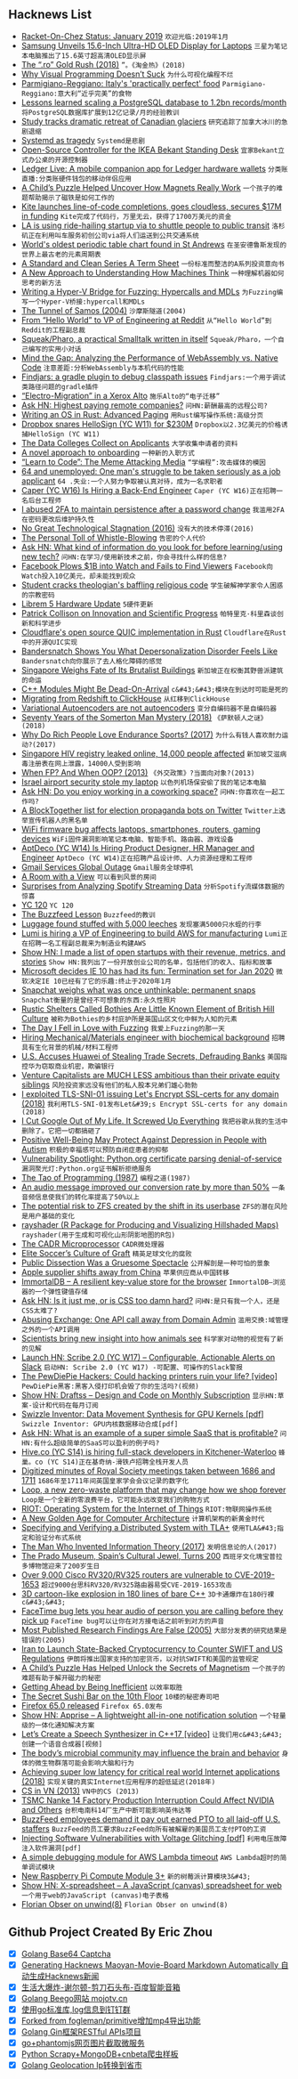 ## Hacknews List


- [Racket-On-Chez Status: January 2019](https://blog.racket-lang.org/2019/01/racket-on-chez-status.html)  `欢迎光临:2019年1月`
- [Samsung Unveils 15.6-Inch Ultra-HD OLED Display for Laptops](https://www.anandtech.com/show/13896/samsung-unveils-15-6-inch-ultra-hd-oled-display-for-laptops)  `三星为笔记本电脑推出了15.6英寸超高清OLED显示屏`
- [The “.ro” Gold Rush (2018)](http://viorel.me/2018/the-dot-ro-gold-rush/)  `”。《淘金热》(2018)`
- [Why Visual Programming Doesn’t Suck](https://blog.statebox.org/why-visual-programming-doesnt-suck-2c1ece2a414e)  `为什么可视化编程不烂`
- [Parmigiano-Reggiano: Italy&#39;s &#39;practically perfect&#39; food](http://www.bbc.com/travel/story/20190127-italys-practically-perfect-food)  `Parmigiano-Reggiano:意大利“近乎完美”的食物`
- [Lessons learned scaling a PostgreSQL database to 1.2bn records/month](https://medium.com/@gajus/lessons-learned-scaling-postgresql-database-to-1-2bn-records-month-edc5449b3067)  `将PostgreSQL数据库扩展到12亿记录/月的经验教训`
- [Study tracks dramatic retreat of Canadian glaciers](http://www.dailycamera.com/science_environment/ci_32408521/cu-boulder-led-study-tracks-dramatic-retreat-canadian)  `研究追踪了加拿大冰川的急剧退缩`
- [Systemd as tragedy](https://lwn.net/SubscriberLink/777595/a71362cc65b1c271/)  `Systemd是悲剧`
- [Open-Source Controller for the IKEA Bekant Standing Desk](https://blog.tindie.com/2019/01/megadesk-controller-ikea-bekant-standing-desk/)  `宜家Bekant立式办公桌的开源控制器`
- [Ledger Live: A mobile companion app for Ledger hardware wallets](https://github.com/LedgerHQ/ledger-live-mobile)  `分类账直播:分类账硬件钱包的移动伴侣应用`
- [A Child’s Puzzle Helped Uncover How Magnets Really Work](https://www.wired.com/story/a-childs-puzzle-helped-uncover-how-magnets-really-work/)  `一个孩子的难题帮助揭示了磁铁是如何工作的`
- [Kite launches line-of-code completions, goes cloudless, secures $17M in funding](https://kite.com/blog/launching-line-of-code-completions-going-cloudless-and-17-million-in-funding)  `Kite完成了代码行，万里无云，获得了1700万美元的资金`
- [LA is using ride-hailing startup via to shuttle people to public transit](https://techcrunch.com/2019/01/28/los-angeles-is-using-ride-hailing-startup-via-to-shuttle-people-to-public-transit/)  `洛杉矶正在利用叫车服务初创公司via将人们运送到公共交通系统`
- [World&#39;s oldest periodic table chart found in St Andrews](https://news.st-andrews.ac.uk/archive/worlds-oldest-periodic-table-chart-found-in-st-andrews/)  `在圣安德鲁斯发现的世界上最古老的元素周期表`
- [A Standard and Clean Series A Term Sheet](https://blog.ycombinator.com/a-standard-and-clean-series-a-term-sheet/)  `一份标准而整洁的A系列投资意向书`
- [A New Approach to Understanding How Machines Think](https://www.quantamagazine.org/been-kim-is-building-a-translator-for-artificial-intelligence-20190110/)  `一种理解机器如何思考的新方法`
- [Writing a Hyper-V Bridge for Fuzzing: Hypercalls and MDLs](http://www.alex-ionescu.com/?p=471)  `为Fuzzing编写一个Hyper-V桥接:hypercall和MDLs`
- [The Tunnel of Samos (2004)](https://fermatslibrary.com/s/the-tunnel-of-samos#email-newsletter)  `沙摩斯隧道(2004)`
- [From “Hello World” to VP of Engineering at Reddit](https://blog.devcolor.org/career-journey-part-1-3bdddf1f87a)  `从“Hello World”到Reddit的工程副总裁`
- [Squeak/Pharo, a practical Smalltalk written in itself](http://ftp.squeak.org/docs/OOPSLA.Squeak.html)  `Squeak/Pharo，一个自己编写的实用小对话`
- [Mind the Gap: Analyzing the Performance of WebAssembly vs. Native Code](https://arxiv.org/abs/1901.09056)  `注意差距:分析WebAssembly与本机代码的性能`
- [Findjars: a gradle plugin to debug classpath issues](https://github.com/criteo/findjars)  `Findjars:一个用于调试类路径问题的gradle插件`
- [“Electro-Migration” in a Xerox Alto](https://engblg.livingcomputers.org/index.php/2019/01/21/xerox-alto-interesting-issue/)  `施乐Alto的“电子迁移”`
- [Ask HN: Highest paying remote companies?](item?id=19024575)  `问HN:薪酬最高的远程公司?`
- [Writing an OS in Rust: Advanced Paging](https://os.phil-opp.com/advanced-paging/)  `用Rust编写操作系统:高级分页`
- [Dropbox snares HelloSign (YC W11) for $230M](https://techcrunch.com/2019/01/28/dropbox-snares-hellosign-for-230m-gets-workflow-and-esignature/)  `Dropbox以2.3亿美元的价格诱捕HelloSign (YC W11)`
- [The Data Colleges Collect on Applicants](https://www.wsj.com/articles/the-data-colleges-collect-on-applicants-11548507602)  `大学收集申请者的资料`
- [A novel approach to onboarding](https://blog.hiri.com/a-novel-approach-to-onboarding-4a6c952a3e62)  `一种新的入职方式`
- [“Learn to Code”: The Meme Attacking Media](https://www.theringer.com/tech/2019/1/29/18201695/learn-to-code-twitter-abuse-buzzfeed-journalists)  `“学编程”:攻击媒体的模因`
- [64 and unemployed: One man&#39;s struggle to be taken seriously as a job applicant](https://www.cbc.ca/radio/thesundayedition/the-sunday-edition-for-january-27-2019-1.4989313/64-and-unemployed-one-man-s-struggle-to-be-taken-seriously-as-a-job-applicant-1.4991626)  `64 .失业:一个人努力争取被认真对待，成为一名求职者`
- [Caper (YC W16) Is Hiring a Back-End Engineer](https://www.caper.ai/backend-engineer)  `Caper (YC W16)正在招聘一名后台工程师`
- [I abused 2FA to maintain persistence after a password change](https://medium.com/@lukeberner/7e3f455b71a1)  `我滥用2FA在密码更改后维护持久性`
- [No Great Technological Stagnation (2016)](https://nintil.com/2016/04/25/no-great-technological-stagnation/)  `没有大的技术停滞(2016)`
- [The Personal Toll of Whistle-Blowing](https://www.newyorker.com/magazine/2019/02/04/the-personal-toll-of-whistle-blowing)  `告密的个人代价`
- [Ask HN: What kind of information do you look for before learning/using new tech?](item?id=19016869)  `问HN:在学习/使用新技术之前，你会寻找什么样的信息?`
- [Facebook Plows $1B into Watch and Fails to Find Viewers](https://www.bloomberg.com/news/articles/2019-01-28/facebook-watch-struggles-to-deliver-hits-or-advertisers)  `Facebook向Watch投入10亿美元，却未能找到观众`
- [Student cracks theologian&#39;s baffling religious code](https://www.bbc.co.uk/news/uk-scotland-edinburgh-east-fife-47028244)  `学生破解神学家令人困惑的宗教密码`
- [Librem 5 Hardware Update](https://puri.sm/posts/librem-5-hardware-update/)  `5硬件更新`
- [Patrick Collison on Innovation and Scientific Progress](http://www.econtalk.org/patrick-collison-on-innovation-and-scientific-progress/)  `帕特里克·科里森谈创新和科学进步`
- [Cloudflare&#39;s open source QUIC implementation in Rust](https://github.com/cloudflare/quiche)  `Cloudflare在Rust中的开源QUIC实现`
- [Bandersnatch Shows You What Depersonalization Disorder Feels Like](https://acoachcalledlife.com/bandersnatch-film-dpdr/)  `Bandersnatch向你展示了去人格化障碍的感觉`
- [Singapore Weighs Fate of Its Brutalist Buildings](https://www.nytimes.com/2019/01/27/world/asia/singapore-brutalist-buildings.html)  `新加坡正在权衡其野兽派建筑的命运`
- [C&#43;&#43; Modules Might Be Dead-On-Arrival](https://vector-of-bool.github.io/2019/01/27/modules-doa.html)  `c&#43;&#43;模块在到达时可能是死的`
- [Migrating from Redshift to ClickHouse](https://www.altinity.com/blog/migrating-from-redshift-to-clickhouse)  `从红移到ClickHouse`
- [Variational Autoencoders are not autoencoders](http://paulrubenstein.co.uk/variational-autoencoders-are-not-autoencoders/)  `变分自编码器不是自编码器`
- [Seventy Years of the Somerton Man Mystery (2018)](https://ciphermysteries.com/2018/12/02/seventy-years-of-the-somerton-man-mystery)  `《萨默顿人之谜》(2018)`
- [Why Do Rich People Love Endurance Sports? (2017)](https://www.outsideonline.com/2229791/why-are-most-endurance-athletes-rich/)  `为什么有钱人喜欢耐力运动?(2017)`
- [Singapore HIV registry leaked online, 14,000 people affected](https://edition.cnn.com/2019/01/28/health/hiv-status-data-leak-singapore-intl/index.html)  `新加坡艾滋病毒注册表在网上泄露，14000人受到影响`
- [When FP? And When OOP? (2013)](http://raganwald.com/2013/04/08/functional-vs-OOP.html)  `《外交政策》?当面向对象?(2013)`
- [Israel airport security stole my laptop](https://twitter.com/theAlexLavin/status/1089036484735262720)  `以色列机场保安偷了我的笔记本电脑`
- [Ask HN: Do you enjoy working in a coworking space?](item?id=19016316)  `问HN:你喜欢在一起工作吗?`
- [A BlockTogether list for election propaganda bots on Twitter](https://americapossible.com/2019/01/27/cleanup-twitter-for-the-2020-elections/)  `Twitter上选举宣传机器人的黑名单`
- [WiFi firmware bug affects laptops, smartphones, routers, gaming devices](https://www.zdnet.com/article/wifi-firmware-bug-affects-laptops-smartphones-routers-gaming-devices/)  `WiFi固件漏洞影响笔记本电脑、智能手机、路由器、游戏设备`
- [AptDeco (YC W14) Is Hiring Product Designer, HR Manager and Engineer](https://www.aptdeco.com/jobs)  `AptDeco (YC W14)正在招聘产品设计师、人力资源经理和工程师`
- [Gmail Services Global Outage](https://outage.report/gmail)  `Gmail服务全球停机`
- [A Room with a View](http://bit-player.org/2019/a-room-with-a-view)  `可以看到风景的房间`
- [Surprises from Analyzing Spotify Streaming Data](https://readypipe.com/blog/9-surprises-from-analyzing-spotify-streams-data/)  `分析Spotify流媒体数据的惊喜`
- [YC 120](https://blog.ycombinator.com/yc-120/)  `YC 120`
- [The Buzzfeed Lesson](https://stratechery.com/2019/the-buzzfeed-lesson/)  `Buzzfeed的教训`
- [Luggage found stuffed with 5,000 leeches](https://www.nationalgeographic.com/animals/2019/01/airport-luggage-stuffed-with-leeches/)  `发现塞满5000只水蛭的行李`
- [Lumi is hiring a VP of Engineering to build AWS for manufacturing](https://www.lumi.com/jobs/vp-engineering)  `Lumi正在招聘一名工程副总裁来为制造业构建AWS`
- [Show HN: I made a list of open startups with their revenue, metrics, and stories](https://postmake.io/open)  `Show HN:我列出了一份开放创业公司的名单，包括他们的收入、指标和故事`
- [Microsoft decides IE 10 has had its fun: Termination set for Jan 2020](https://www.theregister.co.uk/2019/01/29/microsoft_internet_explorer_10/)  `微软决定IE 10已经有了它的乐趣:终止于2020年1月`
- [Snapchat weighs what was once unthinkable: permanent snaps](https://www.reuters.com/article/us-snap-messages-exclusive/exclusive-snapchat-weighs-what-was-once-unthinkable-permanent-snaps-idUSKCN1PM2D0)  `Snapchat衡量的是曾经不可想象的东西:永久性照片`
- [Rustic Shelters Called Bothies Are Little Known Element of British Hill Culture](https://www.nytimes.com/2019/01/21/travel/in-search-of-britains-bothies.html)  `被称为Bothies的乡村庇护所是英国山区文化中鲜为人知的元素`
- [The Day I Fell in Love with Fuzzing](https://nullprogram.com/blog/2019/01/25/)  `我爱上Fuzzing的那一天`
- [Hiring Mechanical/Materials engineer with biochemical background](item?id=19022980)  `招聘具有生化背景的机械/材料工程师`
- [U.S. Accuses Huawei of Stealing Trade Secrets, Defrauding Banks](https://www.bloomberg.com/news/articles/2019-01-28/u-s-planning-to-announce-criminal-charges-related-to-huawei-jrgrda0q)  `美国指控华为窃取商业机密，欺骗银行`
- [Venture Capitalists are MUCH LESS ambitious than their private equity siblings](https://summation.net/2019/01/21/venture-capitalists-are-much-less-ambitious-than-their-private-equity-siblings/)  `风险投资家远没有他们的私人股本兄弟们雄心勃勃`
- [I exploited TLS-SNI-01 issuing Let&#39;s Encrypt SSL-certs for any domain (2018)](https://labs.detectify.com/2018/01/12/how-i-exploited-acme-tls-sni-01-issuing-lets-encrypt-ssl-certs-for-any-domain-using-shared-hosting/)  `我利用TLS-SNI-01发布Let&#39;s Encrypt SSL-certs for any domain (2018)`
- [I Cut Google Out of My Life. It Screwed Up Everything](https://gizmodo.com/i-cut-google-out-of-my-life-it-screwed-up-everything-1830565500)  `我把谷歌从我的生活中删除了。它把一切都搞砸了`
- [Positive Well-Being May Protect Against Depression in People with Autism](https://onlinelibrary.wiley.com/doi/full/10.1002/aur.2064)  `积极的幸福感可以预防自闭症患者的抑郁`
- [Vulnerability Spotlight: Python.org certificate parsing denial-of-service](https://blog.talosintelligence.com/2019/01/vulnerability-spotlight-pythonorg.html)  `漏洞聚光灯:Python.org证书解析拒绝服务`
- [The Tao of Programming (1987)](http://www.textfiles.com/100/taoprogram.pro)  `编程之道(1987)`
- [An audio message improved our conversion rate by more than 50%](https://genius.engineering/you-have-to-hear-it-to-believe-it-how-audio-messaging-improved-our-conversion-rate-more-than-50/)  `一条音频信息使我们的转化率提高了50%以上`
- [The potential risk to ZFS created by the shift in its userbase](https://utcc.utoronto.ca/~cks/space/blog/solaris/ZFSUserbaseShiftRisk)  `ZFS的潜在风险是用户基础的变化`
- [rayshader (R Package for Producing and Visualizing Hillshaded Maps)](https://www.rayshader.com/)  `rayshader(用于生成和可视化山形阴影地图的R包)`
- [The CADR Microprocessor](https://lm-3.github.io/cadr.html)  `CADR微处理器`
- [Elite Soccer’s Culture of Graft](https://newrepublic.com/article/152954/elite-soccers-culture-graft)  `精英足球文化的腐败`
- [Public Dissection Was a Gruesome Spectacle](https://daily.jstor.org/public-dissection-gruesome-spectacle/)  `公开解剖是一种可怕的景象`
- [Apple supplier shifts away from China](https://www.bloombergquint.com/business/hon-hai-expands-operations-in-india-vietnam-amid-trade-tensions#gs.pXdcbNaX)  `苹果供应商从中国转移`
- [ImmortalDB – A resilient key-value store for the browser](https://github.com/gruns/ImmortalDB)  `ImmortalDB—浏览器的一个弹性键值存储`
- [Ask HN: Is it just me, or is CSS too damn hard?](item?id=19021719)  `问HN:是只有我一个人，还是CSS太难了?`
- [Abusing Exchange: One API call away from Domain Admin](https://dirkjanm.io/abusing-exchange-one-api-call-away-from-domain-admin/)  `滥用交换:域管理之外的一个API调用`
- [Scientists bring new insight into how animals see](https://phys.org/news/2019-01-scientists-insight-animals.html)  `科学家对动物的视觉有了新的见解`
- [Launch HN: Scribe 2.0 (YC W17) – Configurable, Actionable Alerts on Slack](item?id=19028449)  `启动HN: Scribe 2.0 (YC W17) -可配置、可操作的Slack警报`
- [The PewDiePie Hackers: Could hacking printers ruin your life? [video]](https://www.bbc.com/news/av/technology-47032600/the-pewdiepie-hackers-could-hacking-printers-ruin-your-life)  `PewDiePie黑客:黑客入侵打印机会毁了你的生活吗?(视频)`
- [Show HN: Draftss – Design and Code on Monthly Subscription](http://draftss.com/)  `显示HN:草案-设计和代码在每月订阅`
- [Swizzle Inventor: Data Movement Synthesis for GPU Kernels [pdf]](https://lenary.co.uk/publications/swizzle_inventor.pdf)  `Swizzle Inventor: GPU内核数据移动合成[pdf]`
- [Ask HN: What is an example of a super simple SaaS that is profitable?](item?id=19016569)  `问HN:有什么超级简单的SaaS可以盈利的例子吗?`
- [Hive.co (YC S14) is hiring full-stack developers in Kitchener-Waterloo](https://angel.co/hive/jobs/46091-full-stack-software-developer)  `蜂巢。co (YC S14)正在基奇纳-滑铁卢招聘全栈开发人员`
- [Digitized minutes of Royal Society meetings taken between 1686 and 1711](http://blogs.royalsociety.org/history-of-science/2019/01/15/meeting-sloane/)  `1686年至1711年间英国皇家学会会议记录的数字化`
- [Loop, a new zero-waste platform that may change how we shop forever](https://www.fastcompany.com/90296956/a-coalition-of-giant-brands-is-about-to-change-how-we-shop-forever-with-a-new-zero-waste-platform)  `Loop是一个全新的零浪费平台，它可能永远改变我们的购物方式`
- [RIOT: Operating System for the Internet of Things](http://riot-os.org/)  `RIOT:物联网操作系统`
- [A New Golden Age for Computer Architecture](https://cacm.acm.org/magazines/2019/2/234352-a-new-golden-age-for-computer-architecture/fulltext)  `计算机架构的新黄金时代`
- [Specifying and Verifying a Distributed System with TLA&#43;](https://jack-vanlightly.com/blog/2019/1/27/building-a-simple-distributed-system-formal-verification)  `使用TLA&#43;指定和验证分布式系统`
- [The Man Who Invented Information Theory (2017)](http://bostonreview.net/science-nature/tom-rutledge-man-who-invented-information-theory)  `发明信息论的人(2017)`
- [The Prado Museum, Spain’s Cultural Jewel, Turns 200](https://www.nytimes.com/2019/01/28/arts/design/prado-museum-madrid-200-anniversary.html)  `西班牙文化瑰宝普拉多博物馆迎来了200岁生日`
- [Over 9,000 Cisco RV320/RV325 routers are vulnerable to CVE-2019-1653](https://badpackets.net/over-9000-cisco-rv320-rv325-routers-vulnerable-to-cve-2019-1653/)  `超过9000台思科RV320/RV325路由器易受CVE-2019-1653攻击`
- [3D cartoon-like explosion in 180 lines of bare C&#43;&#43;](https://github.com/ssloy/tinykaboom/wiki)  `3D卡通爆炸在180行裸c&#43;&#43;`
- [FaceTime bug lets you hear audio of person you are calling before they pick up](https://9to5mac.com/2019/01/28/facetime-bug-hear-audio/)  `FaceTime bug可以让你在对方接电话之前听到对方的声音`
- [Most Published Research Findings Are False (2005)](https://www.ncbi.nlm.nih.gov/pmc/articles/PMC1182327/)  `大部分发表的研究结果是错误的(2005)`
- [Iran to Launch State-Backed Cryptocurrency to Counter SWIFT and US Regulations](https://www.btcwires.com/c-buzz/iran-to-launch-state-backed-cryptocurrency-to-counter-swift-and-us-regulations/)  `伊朗将推出国家支持的加密货币，以对抗SWIFT和美国的监管规定`
- [A Child’s Puzzle Has Helped Unlock the Secrets of Magnetism](https://www.quantamagazine.org/a-childs-puzzle-has-helped-unlock-the-secrets-of-magnetism-20190124/)  `一个孩子的难题有助于解开磁力的秘密`
- [Getting Ahead by Being Inefficient](https://fs.blog/2019/01/getting-ahead-inefficient/)  `以效率取胜`
- [The Secret Sushi Bar on the 10th Floor](https://www.nytimes.com/2019/01/25/nyregion/david-bouhadana-sushi.html)  `10楼的秘密寿司吧`
- [Firefox 65.0 released](https://www.mozilla.org/en-US/firefox/65.0/releasenotes/)  `Firefox 65.0发布`
- [Show HN: Apprise – A lightweight all-in-one notification solution](https://github.com/caronc/apprise)  `一个轻量级的一体化通知解决方案`
- [Let’s Create a Speech Synthesizer in C&#43;&#43;17 [video]](https://www.youtube.com/watch?v=Jcymn3RGkF4)  `让我们用c&#43;&#43;创建一个语音合成器[视频]`
- [The body’s microbial community may influence the brain and behavior](https://www.nytimes.com/2019/01/28/health/microbiome-brain-behavior-dementia.html)  `身体的微生物群落可能会影响大脑和行为`
- [Achieving super low latency for critical real world Internet applications (2018)](https://www.netdevconf.org/0x12/session.html?achieving-super-low-latency-for-critical-real-world-internet-applications)  `实现关键的真实Internet应用程序的超低延迟(2018年)`
- [CS in VN (2013)](https://neil.fraser.name/news/2013/03/16/)  `VN中的CS (2013)`
- [TSMC Nanke 14 Factory Production Interruption Could Affect NVIDIA and Others](https://www.hardocp.com/news/2019/01/28/tsmc_nanke_14_factory_production_interruption_could_affect_nvidia_others)  `台积电南科14厂生产中断可能影响英伟达等`
- [BuzzFeed employees demand it pay out earned PTO to all laid-off U.S. staffers](https://techcrunch.com/2019/01/27/buzzfeed-employees-demand-it-pay-out-earned-pto-to-all-laid-off-u-s-staffers/)  `BuzzFeed的员工要求BuzzFeed向所有被解雇的美国员工支付PTO的工资`
- [Injecting Software Vulnerabilities with Voltage Glitching [pdf]](https://yifan.lu/images/2019/01/Injecting_Software_Vulnerabilities_with_Voltage_Glitching.pdf)  `利用电压故障注入软件漏洞[pdf]`
- [A simple debugging module for AWS Lambda timeout](https://github.com/rpgeeganage/ifto)  `AWS Lambda超时的简单调试模块`
- [New Raspberry Pi Compute Module 3&#43;](https://www.raspberrypi.org/blog/compute-module-3-on-sale-now-from-25/)  `新的树莓派计算模块3&#43;`
- [Show HN: X-spreadsheet – A JavaScript (canvas) spreadsheet for web](https://github.com/myliang/x-spreadsheet)  `一个用于web的JavaScript (canvas)电子表格`
- [Florian Obser on unwind(8)](https://undeadly.org/cgi?action=article;sid=20190128061321)  `Florian Obser on unwind(8)`

## Github Project Created By Eric Zhou

- [x] [Golang Base64 Captcha](https://github.com/mojocn/base64Captcha)
- [x] [Generating Hacknews Maoyan-Movie-Board Markdown Automatically 自动生成Hacknews新闻](https://github.com/dejavuzhou/md-genie)
- [x] [生活大爆炸-谢尔顿-剪刀石头布-百度智能音箱](https://github.com/mojocn/dueros-bang-game)
- [x] [Golang Beego网站 mojotv.cn](https://github.com/mojocn/www.mojotv.cn)
- [x] [使用go标准库,log信息到钉钉群](https://github.com/mojocn/dooger)
- [x] [Forked from fogleman/primitive增加mp4导出功能](https://github.com/mojocn/primitive)
- [x] [Golang Gin框架RESTful APIs项目](https://github.com/JJJJJJJerk/ezier-golang-web-api-framework)
- [x] [go+phantomjs网页图片截取微服务](https://github.com/mojocn/screen_shot)
- [x] [Python Scrapy+MongoDB+cnbeta爬虫样板](https://github.com/mojocn/scrapy_mongodb_boilerplate_cnbeta)
- [x] [Golang Geolocation Ip转换到省市](https://github.com/mojocn/ip2location)